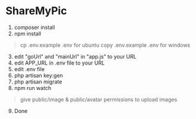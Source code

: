 # ShareMyPic
 1. composer install
 2. npm install

> cp .env.example .env for ubuntu
> copy .env.example .env for windows

 3. edit "goUrl" and "mainUrl" in "app.js" to your URL
 4. edit APP_URL in .env file to your URL
 5. edit .env file
 6. php artisan key:gen
 7. php artisan migrate
 8. npm run watch
> give public/image & public/avatar permissions to upload images
 9. Done
